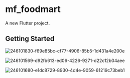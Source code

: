 
# mf_foodmart

A new Flutter project.

## Getting Started
![246101830-f69e85bc-cf77-4906-85b5-1d431a4e200e](https://github.com/kawchar-zufaa/mf_foodmart/assets/113238263/aad7638e-1858-4308-981b-afaf0397bb3c)

![246101569-d92fb613-ed06-4226-9271-d22c12b04aee](https://github.com/kawchar-zufaa/mf_foodmart/assets/113238263/34f7bbce-dc9c-4f73-9cbc-d296491d23ce)

![246101680-e1dc8729-8930-4d4e-9059-61219c73beb1](https://github.com/kawchar-zufaa/mf_foodmart/assets/113238263/d07ca8a2-1c3b-447d-8797-37d0b678b734)
